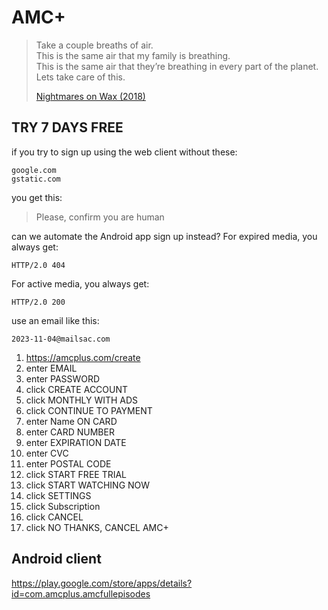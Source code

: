 # AMC+

> Take a couple breaths of air.\
> This is the same air that my family is breathing.\
> This is the same air that they’re breathing in every part of the planet.\
> Lets take care of this.
>
> [Nightmares on Wax (2018)](//youtube.com/watch?v=Vc-XzhnwpVc)

## TRY 7 DAYS FREE

if you try to sign up using the web client without these:

~~~
google.com
gstatic.com
~~~

you get this:

> Please, confirm you are human

can we automate the Android app sign up instead? For expired media, you always
get:

~~~
HTTP/2.0 404 
~~~

For active media, you always get:

~~~
HTTP/2.0 200
~~~

use an email like this:

~~~
2023-11-04@mailsac.com
~~~

1. https://amcplus.com/create
2. enter EMAIL
3. enter PASSWORD
4. click CREATE ACCOUNT
5. click MONTHLY WITH ADS
6. click CONTINUE TO PAYMENT
6. enter Name ON CARD
7. enter CARD NUMBER
8. enter EXPIRATION DATE
9. enter CVC
10. enter POSTAL CODE
11. click START FREE TRIAL
12. click START WATCHING NOW
13. click SETTINGS
14. click Subscription
15. click CANCEL
16. click NO THANKS, CANCEL AMC+

## Android client

https://play.google.com/store/apps/details?id=com.amcplus.amcfullepisodes
